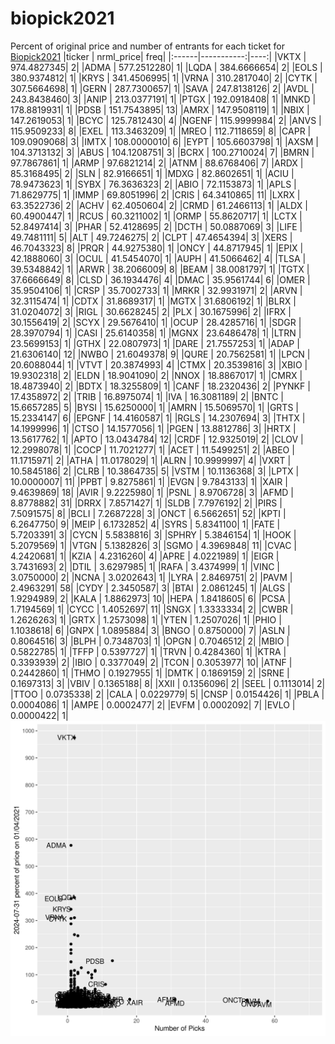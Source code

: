 # biopick2021
Percent of original price and number of entrants for each ticket for [Biopick2021](https://twitter.com/hashtag/Biopick2021)
|ticker |  nrml_price| freq|
|:------|-----------:|----:|
|VKTX   | 974.4827345|    2|
|ADMA   | 577.2512280|    1|
|LQDA   | 384.6666654|    2|
|EOLS   | 380.9374812|    1|
|KRYS   | 341.4506995|    1|
|VRNA   | 310.2817040|    2|
|CYTK   | 307.5664698|    1|
|GERN   | 287.7300657|    1|
|SAVA   | 247.8138126|    2|
|AVDL   | 243.8438460|    3|
|ANIP   | 213.0377191|    1|
|PTGX   | 192.0918408|    1|
|MNKD   | 178.8819931|    1|
|PDSB   | 151.7543895|   13|
|AMRX   | 147.9508119|    1|
|NBIX   | 147.2619053|    1|
|BCYC   | 125.7812430|    4|
|NGENF  | 115.9999984|    2|
|ANVS   | 115.9509233|    8|
|EXEL   | 113.3463209|    1|
|MREO   | 112.7118659|    8|
|CAPR   | 109.0909068|    3|
|IMTX   | 108.0000010|    6|
|EYPT   | 105.6603798|    1|
|AXSM   | 104.3713132|    3|
|ABUS   | 104.1208751|    3|
|BCRX   | 100.2710024|    7|
|BMRN   |  97.7867861|    1|
|ARMP   |  97.6821214|    2|
|ATNM   |  88.6768406|    7|
|ARDX   |  85.3168495|    2|
|SLN    |  82.9166651|    1|
|MDXG   |  82.8602651|    1|
|ACIU   |  78.9473623|    1|
|SYBX   |  76.3636323|    2|
|ABIO   |  72.1153873|    1|
|APLS   |  71.8629775|    1|
|IMMP   |  69.8051996|    2|
|CRIS   |  64.3410865|   11|
|LXRX   |  63.3522736|    2|
|ACHV   |  62.4050604|    2|
|CRMD   |  61.2466113|    1|
|ALDX   |  60.4900447|    1|
|RCUS   |  60.3211002|    1|
|ORMP   |  55.8620717|    1|
|LCTX   |  52.8497414|    3|
|PHAR   |  52.4128695|    2|
|DCTH   |  50.0887069|    3|
|LIFE   |  49.7481111|    5|
|ALT    |  49.7246275|    2|
|CLPT   |  47.4654394|    3|
|XERS   |  46.7043323|    8|
|PRQR   |  44.9275380|    1|
|ONCY   |  44.8717945|    1|
|EPIX   |  42.1888060|    3|
|OCUL   |  41.5454070|    1|
|AUPH   |  41.5066462|    4|
|TLSA   |  39.5348842|    1|
|ARWR   |  38.2066009|    8|
|BEAM   |  38.0081797|    1|
|TGTX   |  37.6666649|    8|
|CLSD   |  36.1934476|    4|
|DMAC   |  35.9561744|    6|
|OMER   |  35.9504106|    1|
|CRSP   |  35.7002733|    1|
|MRKR   |  32.9931971|    2|
|ARVN   |  32.3115474|    1|
|CDTX   |  31.8689317|    1|
|MGTX   |  31.6806192|    1|
|BLRX   |  31.0204072|    3|
|RIGL   |  30.6628245|    2|
|PLX    |  30.1675996|    2|
|IFRX   |  30.1556419|    2|
|SCYX   |  29.5676410|    1|
|OCUP   |  28.4285716|    1|
|SDGR   |  28.3970794|    1|
|CASI   |  25.6140358|    1|
|MGNX   |  23.6486478|    1|
|LTRN   |  23.5699153|    1|
|GTHX   |  22.0807973|    1|
|DARE   |  21.7557253|    1|
|ADAP   |  21.6306140|   12|
|NWBO   |  21.6049378|    9|
|QURE   |  20.7562581|    1|
|LPCN   |  20.6088044|    1|
|VTVT   |  20.3874993|    4|
|CTMX   |  20.3539816|    3|
|XBIO   |  19.9302318|    2|
|ELDN   |  18.9041090|    2|
|NNOX   |  18.8867017|    1|
|CMRX   |  18.4873940|    2|
|BDTX   |  18.3255809|    1|
|CANF   |  18.2320436|    2|
|PYNKF  |  17.4358972|    2|
|TRIB   |  16.8975074|    1|
|IVA    |  16.3081189|    2|
|BNTC   |  15.6657285|    5|
|BYSI   |  15.6250000|    1|
|AMRN   |  15.5069570|    1|
|GRTS   |  15.2334147|    6|
|EPGNF  |  14.4160587|    1|
|RGLS   |  14.2307694|    3|
|THTX   |  14.1999996|    1|
|CTSO   |  14.1577056|    1|
|PGEN   |  13.8812786|    3|
|HRTX   |  13.5617762|    1|
|APTO   |  13.0434784|   12|
|CRDF   |  12.9325019|    2|
|CLOV   |  12.2998078|    1|
|COCP   |  11.7021277|    1|
|ACET   |  11.5499251|    2|
|ABEO   |  11.1715971|    2|
|ATHA   |  11.0178029|    1|
|ALRN   |  10.9999997|    4|
|VXRT   |  10.5845186|    2|
|CLRB   |  10.3864735|    5|
|VSTM   |  10.1136368|    3|
|LPTX   |  10.0000007|   11|
|PPBT   |   9.8275861|    1|
|EVGN   |   9.7843133|    1|
|XAIR   |   9.4639869|   18|
|AVIR   |   9.2225980|    1|
|PSNL   |   8.9706728|    3|
|AFMD   |   8.8778882|   31|
|DRRX   |   7.8571427|    1|
|SLDB   |   7.7976192|    2|
|PIRS   |   7.5091575|    8|
|BCLI   |   7.2687228|    3|
|ONCT   |   6.5662651|   52|
|KPTI   |   6.2647750|    9|
|MEIP   |   6.1732852|    4|
|SYRS   |   5.8341100|    1|
|FATE   |   5.7203391|    3|
|CYCN   |   5.5838816|    3|
|SPHRY  |   5.3846154|    1|
|HOOK   |   5.2079569|    1|
|VTGN   |   5.1382826|    3|
|SGMO   |   4.3969848|   11|
|CVAC   |   4.2420681|    1|
|KZIA   |   4.2316260|    4|
|APRE   |   4.0221989|    1|
|EIGR   |   3.7431693|    2|
|DTIL   |   3.6297985|    1|
|RAFA   |   3.4374999|    1|
|VINC   |   3.0750000|    2|
|NCNA   |   3.0202643|    1|
|LYRA   |   2.8469751|    2|
|PAVM   |   2.4963291|   58|
|CYDY   |   2.3450587|    3|
|BTAI   |   2.0861245|    1|
|ALGS   |   1.9294989|    2|
|KALA   |   1.8862973|   10|
|HEPA   |   1.8418605|    6|
|PCSA   |   1.7194569|    1|
|CYCC   |   1.4052697|   11|
|SNGX   |   1.3333334|    2|
|CWBR   |   1.2626263|    1|
|GRTX   |   1.2573098|    1|
|YTEN   |   1.2507026|    1|
|PHIO   |   1.1038618|    6|
|GNPX   |   1.0895884|    3|
|BNGO   |   0.8750000|    7|
|ASLN   |   0.8064516|    3|
|BLPH   |   0.7348703|    1|
|OPGN   |   0.7046512|    2|
|MBIO   |   0.5822785|    1|
|TFFP   |   0.5397727|    1|
|TRVN   |   0.4284360|    1|
|KTRA   |   0.3393939|    2|
|IBIO   |   0.3377049|    2|
|TCON   |   0.3053977|   10|
|ATNF   |   0.2442860|    1|
|THMO   |   0.1927955|    1|
|DMTK   |   0.1869159|    2|
|SRNE   |   0.1697313|    3|
|VBIV   |   0.1365188|    8|
|XXII   |   0.1356096|    2|
|SEEL   |   0.1113014|    2|
|TTOO   |   0.0735338|    2|
|CALA   |   0.0229779|    5|
|CNSP   |   0.0154426|    1|
|PBLA   |   0.0004086|    1|
|AMPE   |   0.0002477|    2|
|EVFM   |   0.0002092|    7|
|EVLO   |   0.0000422|    1|
![retvspicks](biopicks.png?raw=true)
